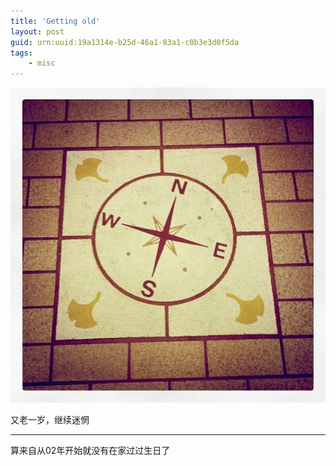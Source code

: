 ```yaml
---
title: 'Getting old'
layout: post
guid: urn:uuid:19a1314e-b25d-46a1-83a1-c0b3e3d0f5da
tags:
    - misc
---
```


![""](/media/images/2011/03/28/compass.jpg) 

又老一岁，继续迷惘

---

算来自从02年开始就没有在家过过生日了

